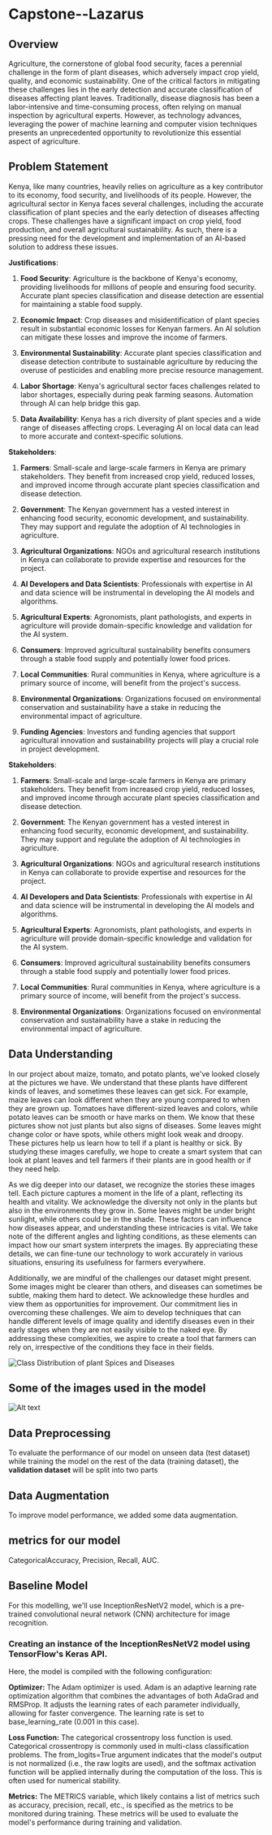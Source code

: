 # Capstone--Lazarus

## Overview
Agriculture, the cornerstone of global food security, faces a perennial challenge in the form of plant diseases, which adversely impact crop yield, quality, and economic sustainability. One of the critical factors in mitigating these challenges lies in the early detection and accurate classification of diseases affecting plant leaves. Traditionally, disease diagnosis has been a labor-intensive and time-consuming process, often relying on manual inspection by agricultural experts. However, as technology advances, leveraging the power of machine learning and computer vision techniques presents an unprecedented opportunity to revolutionize this essential aspect of agriculture.

## Problem Statement

Kenya, like many countries, heavily relies on agriculture as a key contributor to its economy, food security, and livelihoods of its people. However, the agricultural sector in Kenya faces several challenges, including the accurate classification of plant species and the early detection of diseases affecting crops. These challenges have a significant impact on crop yield, food production, and overall agricultural sustainability. As such, there is a pressing need for the development and implementation of an AI-based solution to address these issues.

**Justifications**:

1. **Food Security**: Agriculture is the backbone of Kenya's economy, providing livelihoods for millions of people and ensuring food security. Accurate plant species classification and disease detection are essential for maintaining a stable food supply.

2. **Economic Impact**: Crop diseases and misidentification of plant species result in substantial economic losses for Kenyan farmers. An AI solution can mitigate these losses and improve the income of farmers.

3. **Environmental Sustainability**: Accurate plant species classification and disease detection contribute to sustainable agriculture by reducing the overuse of pesticides and enabling more precise resource management.

4. **Labor Shortage**: Kenya's agricultural sector faces challenges related to labor shortages, especially during peak farming seasons. Automation through AI can help bridge this gap.

5. **Data Availability**: Kenya has a rich diversity of plant species and a wide range of diseases affecting crops. Leveraging AI on local data can lead to more accurate and context-specific solutions.

**Stakeholders**:

1. **Farmers**: Small-scale and large-scale farmers in Kenya are primary stakeholders. They benefit from increased crop yield, reduced losses, and improved income through accurate plant species classification and disease detection.

2. **Government**: The Kenyan government has a vested interest in enhancing food security, economic development, and sustainability. They may support and regulate the adoption of AI technologies in agriculture.

3. **Agricultural Organizations**: NGOs and agricultural research institutions in Kenya can collaborate to provide expertise and resources for the project.

4. **AI Developers and Data Scientists**: Professionals with expertise in AI and data science will be instrumental in developing the AI models and algorithms.

5. **Agricultural Experts**: Agronomists, plant pathologists, and experts in agriculture will provide domain-specific knowledge and validation for the AI system.

6. **Consumers**: Improved agricultural sustainability benefits consumers through a stable food supply and potentially lower food prices.

7. **Local Communities**: Rural communities in Kenya, where agriculture is a primary source of income, will benefit from the project's success.

8. **Environmental Organizations**: Organizations focused on environmental conservation and sustainability have a stake in reducing the environmental impact of agriculture.

9. **Funding Agencies**: Investors and funding agencies that support agricultural innovation and sustainability projects will play a crucial role in project development.

**Stakeholders**:

1. **Farmers**: Small-scale and large-scale farmers in Kenya are primary stakeholders. They benefit from increased crop yield, reduced losses, and improved income through accurate plant species classification and disease detection.

2. **Government**: The Kenyan government has a vested interest in enhancing food security, economic development, and sustainability. They may support and regulate the adoption of AI technologies in agriculture.

3. **Agricultural Organizations**: NGOs and agricultural research institutions in Kenya can collaborate to provide expertise and resources for the project.

4. **AI Developers and Data Scientists**: Professionals with expertise in AI and data science will be instrumental in developing the AI models and algorithms.

5. **Agricultural Experts**: Agronomists, plant pathologists, and experts in agriculture will provide domain-specific knowledge and validation for the AI system.

6. **Consumers**: Improved agricultural sustainability benefits consumers through a stable food supply and potentially lower food prices.

7. **Local Communities**: Rural communities in Kenya, where agriculture is a primary source of income, will benefit from the project's success.

8. **Environmental Organizations**: Organizations focused on environmental conservation and sustainability have a stake in reducing the environmental impact of agriculture.

## Data Understanding
In our project about maize, tomato, and potato plants, we've looked closely at the pictures we have. We understand that these plants have different kinds of leaves, and sometimes these leaves can get sick. For example, maize leaves can look different when they are young compared to when they are grown up. Tomatoes have different-sized leaves and colors, while potato leaves can be smooth or have marks on them. We know that these pictures show not just plants but also signs of diseases. Some leaves might change color or have spots, while others might look weak and droopy. These pictures help us learn how to tell if a plant is healthy or sick. By studying these images carefully, we hope to create a smart system that can look at plant leaves and tell farmers if their plants are in good health or if they need help.

As we dig deeper into our dataset, we recognize the stories these images tell. Each picture captures a moment in the life of a plant, reflecting its health and vitality. We acknowledge the diversity not only in the plants but also in the environments they grow in. Some leaves might be under bright sunlight, while others could be in the shade. These factors can influence how diseases appear, and understanding these intricacies is vital. We take note of the different angles and lighting conditions, as these elements can impact how our smart system interprets the images. By appreciating these details, we can fine-tune our technology to work accurately in various situations, ensuring its usefulness for farmers everywhere.

Additionally, we are mindful of the challenges our dataset might present. Some images might be clearer than others, and diseases can sometimes be subtle, making them hard to detect. We acknowledge these hurdles and view them as opportunities for improvement. Our commitment lies in overcoming these challenges. We aim to develop techniques that can handle different levels of image quality and identify diseases even in their early stages when they are not easily visible to the naked eye. By addressing these complexities, we aspire to create a tool that farmers can rely on, irrespective of the conditions they face in their fields.


![Class Distribution of plant Spices and Diseases](Visualization_Images/image.png)

## Some of the images used in the model
![Alt text](Visualization_Images/image1.png)

## Data Preprocessing

To evaluate the performance of our model on unseen data (test dataset) while training the model on the rest of the data (training dataset), the **validation dataset** will be split into two parts

## Data Augmentation
To improve model performance, we added some data augmentation.

## metrics for our model
CategoricalAccuracy, Precision, Recall, AUC.

## Baseline Model
For this modelling, we'll use InceptionResNetV2 model, which is a pre-trained convolutional neural network (CNN) architecture for image recognition.

### Creating an instance of the InceptionResNetV2 model using TensorFlow's Keras API.
Here, the model is compiled with the following configuration:

**Optimizer:** The Adam optimizer is used. Adam is an adaptive learning rate optimization algorithm that combines the advantages of both AdaGrad and RMSProp. It adjusts the learning rates of each parameter individually, allowing for faster convergence. The learning rate is set to base_learning_rate (0.001 in this case).

**Loss Function:** The categorical crossentropy loss function is used. Categorical crossentropy is commonly used in multi-class classification problems. The from_logits=True argument indicates that the model's output is not normalized (i.e., the raw logits are used), and the softmax activation function will be applied internally during the computation of the loss. This is often used for numerical stability.

**Metrics:** The METRICS variable, which likely contains a list of metrics such as accuracy, precision, recall, etc., is specified as the metrics to be monitored during training. These metrics will be used to evaluate the model's performance during training and validation.